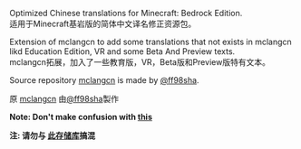 Optimized Chinese translations for Minecraft: Bedrock Edition.<br>
适用于Minecraft基岩版的简体中文译名修正资源包。

Extension of mclangcn to add some translations that not exists in mclangcn likd Education Edition, VR and some Beta And Preview texts.<br>
mclangcn拓展，加入了一些教育版，VR，Beta版和Preview版特有文本。


Source repository [mclangcn](https://github.com/ff98sha/mclangcn) is made by [@ff98sha](https://github.com/ff98sha).

原 [mclangcn](https://github.com/ff98sha/mclangcn) 由[@ff98sha](https://github.com/ff98sha)製作

**Note: Don't make confusion with [this](https://github.com/Spectrollay/mclang_cn)**<br>

**注: 请勿与 [此存储库](https://github.com/Spectrollay/mclang_cn)搞混**